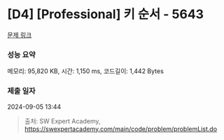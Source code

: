 # [D4] [Professional] 키 순서 - 5643 

[문제 링크](https://swexpertacademy.com/main/code/problem/problemDetail.do?contestProbId=AWXQsLWKd5cDFAUo) 

### 성능 요약

메모리: 95,820 KB, 시간: 1,150 ms, 코드길이: 1,442 Bytes

### 제출 일자

2024-09-05 13:44



> 출처: SW Expert Academy, https://swexpertacademy.com/main/code/problem/problemList.do